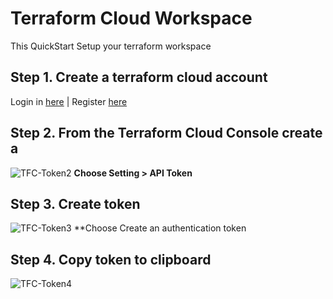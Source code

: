 # Terraform Cloud Workspace
This QuickStart Setup your terraform workspace

## Step 1. Create a terraform cloud account
Login in [here](https://app.terraform.io/) | Register [here](https://www.terraform.io/)

## Step 2. From the Terraform Cloud Console create a 
![TFC-Token2](https://user-images.githubusercontent.com/5912128/91911615-4d8b1000-ec66-11ea-91b8-120c1959ef31.png)
**Choose Setting >  API Token**

## Step 3. Create token
![TFC-Token3](https://user-images.githubusercontent.com/5912128/91912066-30a30c80-ec67-11ea-926f-ec48e607ba1d.png)
**Choose Create an authentication token

## Step 4. Copy token to clipboard
![TFC-Token4](https://user-images.githubusercontent.com/5912128/91912289-a8713700-ec67-11ea-8488-ee207314bf2b.png)

